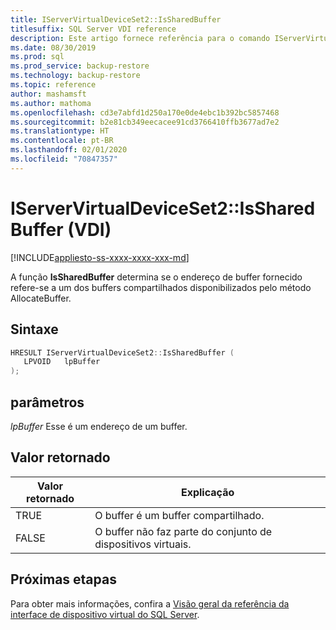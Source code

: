 ```yaml
---
title: IServerVirtualDeviceSet2::IsSharedBuffer
titlesuffix: SQL Server VDI reference
description: Este artigo fornece referência para o comando IServerVirtualDeviceSet2::IsSharedBuffer.
ms.date: 08/30/2019
ms.prod: sql
ms.prod_service: backup-restore
ms.technology: backup-restore
ms.topic: reference
author: mashamsft
ms.author: mathoma
ms.openlocfilehash: cd3e7abfd1d250a170e0de4ebc1b392bc5857468
ms.sourcegitcommit: b2e81cb349eecacee91cd3766410ffb3677ad7e2
ms.translationtype: HT
ms.contentlocale: pt-BR
ms.lasthandoff: 02/01/2020
ms.locfileid: "70847357"
---
```

# <a name="iservervirtualdeviceset2issharedbuffer-vdi"></a>IServerVirtualDeviceSet2::IsSharedBuffer (VDI)

[!INCLUDE[appliesto-ss-xxxx-xxxx-xxx-md](../../../includes/appliesto-ss-xxxx-xxxx-xxx-md.md)]

A função **IsSharedBuffer** determina se o endereço de buffer fornecido refere-se a um dos buffers compartilhados disponibilizados pelo método AllocateBuffer.

## <a name="syntax"></a>Sintaxe

```c
HRESULT IServerVirtualDeviceSet2::IsSharedBuffer (
   LPVOID   lpBuffer
);
```

## <a name="parameters"></a>parâmetros

*lpBuffer* Esse é um endereço de um buffer.

## <a name="return-value"></a>Valor retornado

|Valor retornado | Explicação |
|---|---|
| TRUE | O buffer é um buffer compartilhado. |
| FALSE | O buffer não faz parte do conjunto de dispositivos virtuais. |

## <a name="next-steps"></a>Próximas etapas

Para obter mais informações, confira a [Visão geral da referência da interface de dispositivo virtual do SQL Server](reference-virtual-device-interface.md).
